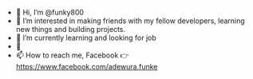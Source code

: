 - 👋 Hi, I’m @funky800
- 👀 I’m interested in making friends with my fellow developers, learning new things and building projects.
- 🌱 I’m currently learning and looking for job
- 💞️
- 📫 How to reach me, Facebook 👉 https://www.facebook.com/adewura.funke

<!---
funky800/funky800 is a ✨ special ✨ repository because its `README.md` (this file) appears on your GitHub profile.
You can click the Preview link to take a look at your changes.
--->
